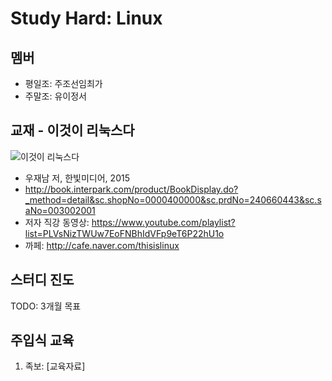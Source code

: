 # Study Hard: Linux

## 멤버

* 평일조: 주조선임최가
* 주말조: 유이정서

## 교재 - 이것이 리눅스다

![이것이 리눅스다](http://bimage.interpark.com/goods_image/0/4/4/3/240660443g.jpg)

* 우재남 저, 한빛미디어, 2015
* <http://book.interpark.com/product/BookDisplay.do?_method=detail&sc.shopNo=0000400000&sc.prdNo=240660443&sc.saNo=003002001>
* 저자 직강 동영상: <https://www.youtube.com/playlist?list=PLVsNizTWUw7EoFNBhIdVFp9eT6P22hU1o>
* 까페: <http://cafe.naver.com/thisislinux>

## 스터디 진도

TODO: 3개월 목표

## 주입식 교육

1. 족보: [교육자료]

